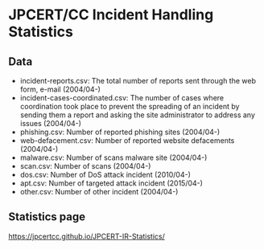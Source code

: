 # JPCERT/CC Incident Handling Statistics

## Data

* incident-reports.csv: The total number of reports sent through the web form, e-mail (2004/04-)
* incident-cases-coordinated.csv: The number of cases where coordination took place to prevent the spreading of an incident by sending them a report and asking the site administrator to address any issues (2004/04-)
* phishing.csv: Number of reported phishing sites (2004/04-)
* web-defacement.csv: Number of reported website defacements (2004/04-)
* malware.csv: Number of scans malware site (2004/04-)
* scan.csv: Number of scans (2004/04-)
* dos.csv: Number of DoS attack incident (2010/04-)
* apt.csv: Number of targeted attack incident (2015/04-)
* other.csv: Number of other incident (2004/04-)

## Statistics page

https://jpcertcc.github.io/JPCERT-IR-Statistics/
